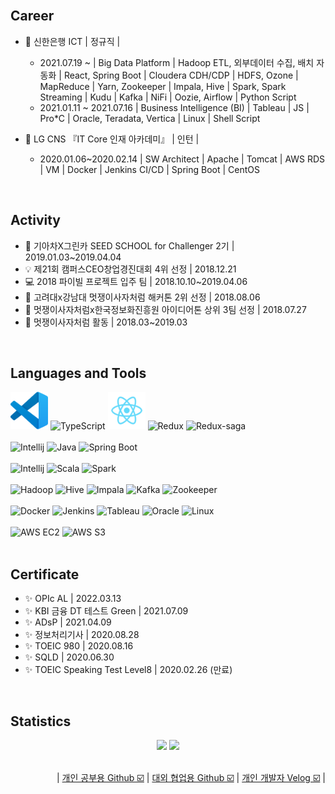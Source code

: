 <br>
   
## Career 
* 🏦 신한은행 ICT | 정규직 |  
  * 2021.07.19 ~ | Big Data Platform | Hadoop ETL, 외부데이터 수집, 배치 자동화 | React, Spring Boot | Cloudera CDH/CDP | HDFS, Ozone | MapReduce | Yarn, Zookeeper | Impala, Hive | Spark, Spark Streaming | Kudu | Kafka | NiFi | Oozie, Airflow | Python Script
  * 2021.01.11 ~ 2021.07.16 | Business Intelligence (BI) | Tableau | JS | Pro*C | Oracle, Teradata, Vertica | Linux | Shell Script 

* 💼 LG CNS 『IT Core 인재 아카데미』 | 인턴 |
  * 2020.01.06~2020.02.14 | SW Architect | Apache | Tomcat | AWS RDS | VM | Docker | Jenkins CI/CD | Spring Boot | CentOS

<br>

## Activity
* 🌱 기아차X그린카 SEED SCHOOL for Challenger 2기 | 2019.01.03~2019.04.04
* 💡 제21회 캠퍼스CEO창업경진대회 4위 선정 | 2018.12.21
* 💻 2018 파이빌 프로젝트 입주 팀 | 2018.10.10~2019.04.06
* 🦁 고려대x강남대 멋쟁이사자처럼 해커톤 2위 선정 | 2018.08.06
* 🦁 멋쟁이사자처럼x한국정보화진흥원 아이디어톤 상위 3팀 선정 | 2018.07.27
* 🦁 멋쟁이사자처럼 활동 | 2018.03~2019.03

<br>

## Languages and Tools
<div align="left">
  <img alt="Visual Studio Code" width="60px" src="https://raw.githubusercontent.com/github/explore/80688e429a7d4ef2fca1e82350fe8e3517d3494d/topics/visual-studio-code/visual-studio-code.png" />
  <img alt="TypeScript"         width="60px" src="https://user-images.githubusercontent.com/37537227/125546146-56395973-d409-44b7-b693-7082a5d1a15b.png" />
  <img alt="React"              width="60px" src="https://raw.githubusercontent.com/github/explore/80688e429a7d4ef2fca1e82350fe8e3517d3494d/topics/react/react.png"/>
  <img alt="Redux"              width="60px" src="https://user-images.githubusercontent.com/37537227/140634081-feeffc10-b920-424b-9c05-f7d03d8cb9ff.png" />
  <img alt="Redux-saga"         height="60px" src="https://user-images.githubusercontent.com/37537227/140634100-73f43e32-dbe8-46d3-8f6b-5332998e842a.png" />
</div>

<br>

<div align="left">
  <img alt="Intellij"    width="60px" src="https://user-images.githubusercontent.com/37537227/140634169-c30bedaa-0ff1-40f1-90f2-5dee037d7bb4.png" />
  <img alt="Java"        width="60px" src="https://user-images.githubusercontent.com/37537227/122935492-57bffb80-d3ab-11eb-9c5f-bcaf77450711.png" />
  <img alt="Spring Boot" width="60px" src="https://user-images.githubusercontent.com/37537227/146185966-13513bd6-cd54-4300-8613-ae673d4d649b.png" />
</div>

<br>

<div align="left">
  <img alt="Intellij"    width="60px"  src="https://user-images.githubusercontent.com/37537227/140634169-c30bedaa-0ff1-40f1-90f2-5dee037d7bb4.png" />
  <img alt="Scala"       width="60px"  src="https://user-images.githubusercontent.com/37537227/140634146-7badf6b4-fdd3-4dde-9cfb-bae877c0f977.png" />
  <img alt="Spark"       width="60px"  src="https://user-images.githubusercontent.com/37537227/146187631-85b58c56-c0cd-456a-899f-73692c636d8d.png" />
</div>

<br>

<div align="left">
  <img alt="Hadoop"      width="60px"  src="https://user-images.githubusercontent.com/37537227/140634198-843fef0c-2a10-4bc6-95ee-deb6036aac7d.png" />
  <img alt="Hive"        width="60px"  src="https://user-images.githubusercontent.com/37537227/146187854-fed8ed6c-0e7f-4a43-b95a-4fd711d157fd.png" />
  <img alt="Impala"      width="60px"  src="https://user-images.githubusercontent.com/37537227/146187981-65734975-cc45-4a25-ac8f-903c6b86faaa.png" />
  <img alt="Kafka"       height="60px" src="https://user-images.githubusercontent.com/37537227/146186269-87624d4a-0d6a-4c67-b61f-36e81c4c6ebe.png" />
  <img alt="Zookeeper"   height="60px" src="https://user-images.githubusercontent.com/37537227/146186864-673e11a7-a3a8-49e7-94ac-fc50114034e7.png" />
</div>

<br>

<div align="left">  
  <img alt="Docker"  width="60px"  src="https://user-images.githubusercontent.com/37537227/146188412-fab6793f-c809-4a83-9a8c-312f31455440.png" />
  <img alt="Jenkins" height="60px" src="https://user-images.githubusercontent.com/37537227/122938542-d0c05280-d3ad-11eb-9643-824a0c81974c.png" />
  <img alt="Tableau" width="60px"  src="https://user-images.githubusercontent.com/37537227/125379658-e1bc1c80-e3cb-11eb-8e23-09dcccba3708.png" />
  <img alt="Oracle"  width="60px"  src="https://user-images.githubusercontent.com/37537227/125546410-ea122628-d2ce-460f-ab92-6322fb33b33d.png" />
  <img alt="Linux"   height="60px" src="https://user-images.githubusercontent.com/37537227/122936121-dfa60580-d3ab-11eb-8d3a-fb00bdd8010d.png" />
</div>

<br>

<div align="left">  
  <img alt="AWS EC2" width="60px"  src="https://user-images.githubusercontent.com/37537227/146188770-e99277b0-e092-4e72-afd9-159386b81b06.png" />
  <img alt="AWS S3"  width="60px" src="https://user-images.githubusercontent.com/37537227/146188865-789e8bdb-3ce0-4a54-ae06-5c1981dc9839.png" />
</div>

<br>

## Certificate 
* ✨ OPIc AL | 2022.03.13
* ✨ KBI 금융 DT 테스트 Green | 2021.07.09
* ✨ ADsP | 2021.04.09
* ✨ 정보처리기사 | 2020.08.28
* ✨ TOEIC 980 | 2020.08.16
* ✨ SQLD | 2020.06.30
* ✨ TOEIC Speaking Test Level8 | 2020.02.26 (만료)





<!-- * ✨ DAsP | 2021.07.02 -->

<br>

## Statistics
<div align="center" >
  <span width="200px">
     <img width="50%" src="https://github-readme-stats.vercel.app/api?username=PoSungKim&count_private=true&show_icons=true&theme=highcontrast " \>
  </span>
     <img width="42%" src="https://github-readme-stats.vercel.app/api/top-langs/?username=PoSungKim&count_private=true&show_icons=true&theme=highcontrast&layout=compact&langs_count=10 " \>
</div>


<br>

<div align="right">
  
  | [개인 공부용 Github ☑️](https://github.com/PoSungKim) | [대외 협업용 Github ☑️](https://github.com/bene-bean) | [개인 개발자 Velog ☑️](https://velog.io/@benebean) |

</div>




<!-- 
**PoSungKim/PoSungKim** is a ✨ _special_ ✨ repository because its `README.md` (this file) appears on your GitHub profile.

Here are some ideas to get you started:

- 🔭 I’m currently working on ...
- 🌱 I’m currently learning ...
- 👯 I’m looking to collaborate on ...
- 🤔 I’m looking for help with ...
- 💬 Ask me about ...
- 📫 How to reach me: ...
- 😄 Pronouns: ...
- ⚡ Fun fact: ...
-->
